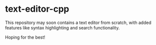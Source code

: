 # text-editor-cpp

This repository may soon contains a text editor from scratch, with added features like syntax highlighting and search functionality.

Hoping for the best!
